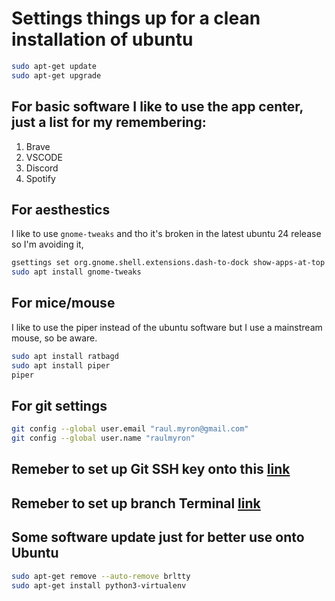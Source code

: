 # Settings things up for a clean installation of ubuntu

```bash
sudo apt-get update
sudo apt-get upgrade
```

## For basic software I like to use the app center, just a list for my remembering:
1. Brave
2. VSCODE
3. Discord
4. Spotify


## For aesthestics
I like to use ```gnome-tweaks``` and tho it's broken in the latest ubuntu 24 release so I'm avoiding it,
```bash
gsettings set org.gnome.shell.extensions.dash-to-dock show-apps-at-top true #for bottom left show apps
sudo apt install gnome-tweaks
```

## For mice/mouse
I like to use the piper instead of the ubuntu software but I use a mainstream mouse, so be aware.
```bash
sudo apt install ratbagd
sudo apt install piper
piper
```
## For git settings
```bash
git config --global user.email "raul.myron@gmail.com"
git config --global user.name "raulmyron"
```

## Remeber to set up Git SSH key onto this [link](https://github.com/RaulMyron/RaulMyron/blob/main/SSHgithub.md)

## Remeber to set up branch Terminal [link](https://github.com/RaulMyron/RaulMyron/blob/main/BetterTerminal.md)

## Some software update just for better use onto Ubuntu
```bash
sudo apt-get remove --auto-remove brltty
sudo apt-get install python3-virtualenv
```
